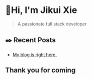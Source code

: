 # 👋Hi, I'm Jikui Xie
> A passionate full stack developer

## ✒️ Recent Posts
- [My blog is right here.](https://activesky.github.io)



## Thank you for coming
